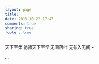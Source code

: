 ```yaml
---
layout: page
title: 
date: 2013-10-22 17:47
comments: true
sharing: true
footer: true
---
```


天下至柔 驰骋天下至坚 无间落叶 无有入无间 ~

...


